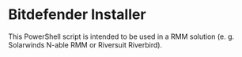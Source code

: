 # Bitdefender Installer
This PowerShell script is intended to be used in a RMM solution (e. g. Solarwinds N-able RMM or Riversuit Riverbird).
